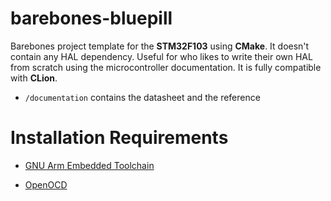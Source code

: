 # barebones-bluepill

Barebones project template for the **STM32F103** using **CMake**. It doesn't contain any HAL dependency. Useful for who likes to write
their own HAL from scratch using the microcontroller documentation. It is fully compatible with **CLion**.

* `/documentation` contains the datasheet and the reference

# Installation Requirements

* [GNU Arm Embedded Toolchain](https://developer.arm.com/tools-and-software/open-source-software/developer-tools/gnu-toolchain/gnu-rm/downloads)

* [OpenOCD](https://xpack.github.io/openocd/)
